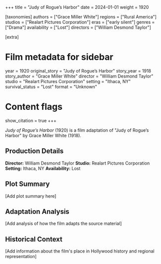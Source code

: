+++
title = "Judy of Rogue’s Harbor"
date = 2024-01-01
weight = 1920

[taxonomies]
authors = ["Grace Miller White"]
regions = ["Rural America"]
studios = ["Realart Pictures Corporation"]
eras = ["early silent"]
genres = ["Drama"]
availability = ["Lost"]
directors = ["William Desmond Taylor"]

[extra]
# Film metadata for sidebar
year = 1920
original_story = "Judy of Rogue’s Harbor"
story_year = 1918
story_author = "Grace Miller White"
director = "William Desmond Taylor"
studio = "Realart Pictures Corporation"
setting = "Ithaca, NY"
survival_status = "Lost"
format = "Unknown"

# Content flags
show_citation = true
+++

*Judy of Rogue’s Harbor* (1920) is a film adaptation of "Judy of Rogue’s Harbor" by Grace Miller White (1918).

## Production Details

**Director:** William Desmond Taylor
**Studio:** Realart Pictures Corporation
**Setting:** Ithaca, NY
**Availability:** Lost

## Plot Summary

[Add plot summary here]

## Adaptation Analysis

[Add analysis of how the film adapts the source material]

## Historical Context

[Add information about the film's place in Hollywood history and regional representation]